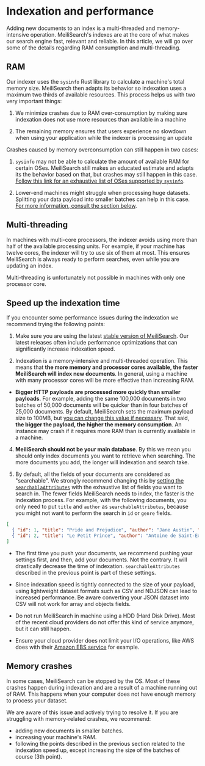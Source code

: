 # Indexation and performance

Adding new documents to an index is a multi-threaded and memory-intensive operation. MeiliSearch's indexes are at the core of what makes our search engine fast, relevant and reliable. In this article, we will go over some of the details regarding RAM consumption and multi-threading.

## RAM

Our indexer uses the `sysinfo` Rust library to calculate a machine's total memory size. MeiliSearch then adapts its behavior so indexation uses a maximum two thirds of available resources. This process helps us with two very important things:

1. We minimize crashes due to RAM over-consumption by making sure indexation does not use more resources than available in a machine

2. The remaining memory ensures that users experience no slowdown when using your application while the indexer is processing an update

Crashes caused by memory overconsumption can still happen in two cases:

1. `sysinfo` may not be able to calculate the amount of available RAM for certain OSes. MeiliSearch still makes an educated estimate and adapts its the behavior based on that, but crashes may still happen in this case. [Follow this link for an exhaustive list of OSes supported by `sysinfo`](https://docs.rs/sysinfo/0.20.0/sysinfo/#supported-oses).

2. Lower-end machines might struggle when processing huge datasets. Splitting your data payload into smaller batches can help in this case. [For more information, consult the section below](/reference/under_the_hood/indexation.md#memory-crashes).

## Multi-threading

In machines with multi-core processors, the indexer avoids using more than half of the available processing units. For example, if your machine has twelve cores, the indexer will try to use six of them at most. This ensures MeiliSearch is always ready to perform searches, even while you are updating an index.

Multi-threading is unfortunately not possible in machines with only one processor core.

## Speed up the indexation time

If you encounter some performance issues during the indexation we recommend trying the following points:

1. Make sure you are using the latest [stable version of MeiliSearch](https://github.com/meilisearch/MeiliSearch/releases). Our latest releases often include performance optimizations that can significantly increase indexation speed.

2. Indexation is a memory-intensive and multi-threaded operation. This means that **the more memory and processor cores available, the faster MeiliSearch will index new documents**. In general, using a machine with many processor cores will be more effective than increasing RAM.

- **Bigger HTTP payloads are processed more quickly than smaller payloads**. For example, adding the same 100,000 documents in two batches of 50,000 documents will be quicker than in four batches of 25,000 documents. By default, MeiliSearch sets the maximum payload size to 100MB, but [you can change this value if necessary](/reference/features/configuration.md#payload-limit-size). That said, **the bigger the payload, the higher the memory consumption**. An instance may crash if it requires more RAM than is currently available in a machine.

4. **MeiliSearch should not be your main database**. By this we mean you should only index documents you want to retrieve when searching. The more documents you add, the longer will indexation and search take.

5. By default, all the fields of your documents are considered as "searchable". We strongly recommend changing this by [setting the `searchablaAttributes`](https://docs.meilisearch.com/reference/api/searchable_attributes.html#update-searchable-attributes) with the exhaustive list of fields you want to search in. The fewer fields MeiliSearch needs to index, the faster is the indexation process.
For example, with the following documents, you only need to put `title` and `author` as `searchableAttributes`, because you might not want to perform the search in `id` or `genre` fields.

```json
[
  { "id": 1, "title": "Pride and Prejudice", "author": "Jane Austin", "genre": "romance" },
  { "id": 2, "title": "Le Petit Prince", "author": "Antoine de Saint-Exupéry", "genre": "adventure" }
]
```

- The first time you push your documents, we recommend pushing your settings first, and then, add your documents. Not the contrary. It will drastically decrease the time of indexation. `searchableAttributes` described in the previous point is part of these settings.

- Since indexation speed is tightly connected to the size of your payload, using lightweight dataset formats such as CSV and NDJSON can lead to increased performance. Be aware converting your JSON dataset into CSV will not work for array and objects fields.

- Do not run MeiliSearch in machine using a HDD (Hard Disk Drive). Most of the recent cloud providers do not offer this kind of service anymore, but it can still happen.

- Ensure your cloud provider does not limit your I/O operations, like AWS does with their [Amazon EBS service](https://docs.aws.amazon.com/AWSEC2/latest/UserGuide/ebs-volume-types.html) for example.

## Memory crashes

In some cases, MeiliSearch can be stopped by the OS. Most of these crashes happen during indexation and are a result of a machine running out of RAM. This happens when your computer does not have enough memory to process your dataset.

We are aware of this issue and actively trying to resolve it. If you are struggling with memory-related crashes, we recommend:


- adding new documents in smaller batches.
- increasing your machine's RAM.
- following the points described in the previous section related to the indexation speed up, except increasing the size of the batches of course (3th point).
